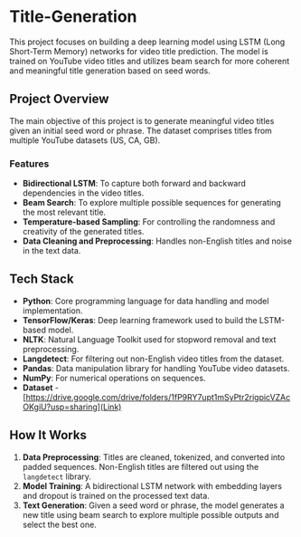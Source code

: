 # Title-Generation

This project focuses on building a deep learning model using LSTM (Long Short-Term Memory) networks for video title prediction. The model is trained on YouTube video titles and utilizes beam search for more coherent and meaningful title generation based on seed words.

## Project Overview

The main objective of this project is to generate meaningful video titles given an initial seed word or phrase. The dataset comprises titles from multiple YouTube datasets (US, CA, GB). 

### Features
- **Bidirectional LSTM**: To capture both forward and backward dependencies in the video titles.
- **Beam Search**: To explore multiple possible sequences for generating the most relevant title.
- **Temperature-based Sampling**: For controlling the randomness and creativity of the generated titles.
- **Data Cleaning and Preprocessing**: Handles non-English titles and noise in the text data.

## Tech Stack
- **Python**: Core programming language for data handling and model implementation.
- **TensorFlow/Keras**: Deep learning framework used to build the LSTM-based model.
- **NLTK**: Natural Language Toolkit used for stopword removal and text preprocessing.
- **Langdetect**: For filtering out non-English video titles from the dataset.
- **Pandas**: Data manipulation library for handling YouTube video datasets.
- **NumPy**: For numerical operations on sequences.
- **Dataset** - [https://drive.google.com/drive/folders/1fP9RY7upt1mSyPtr2rigpicVZAcOKgiU?usp=sharing](Link)

## How It Works
1. **Data Preprocessing**: Titles are cleaned, tokenized, and converted into padded sequences. Non-English titles are filtered out using the `langdetect` library.
2. **Model Training**: A bidirectional LSTM network with embedding layers and dropout is trained on the processed text data.
3. **Text Generation**: Given a seed word or phrase, the model generates a new title using beam search to explore multiple possible outputs and select the best one.
